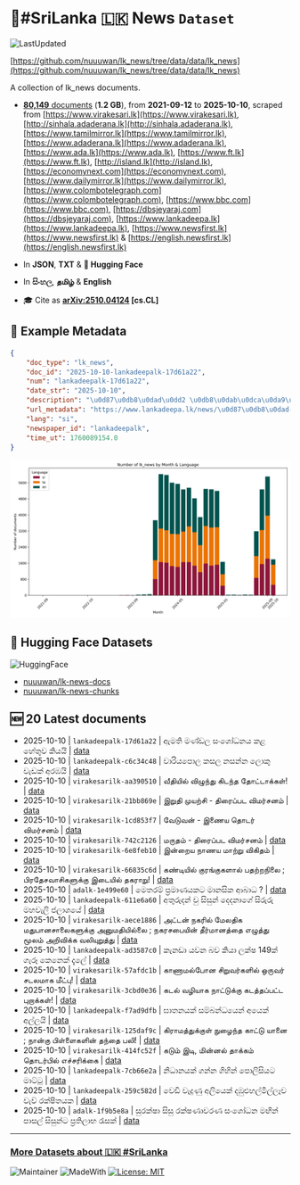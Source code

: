 # 📄#SriLanka 🇱🇰 News `Dataset`

![LastUpdated](https://img.shields.io/badge/last_updated-2025--10--10_15:16:31-green)

[https://github.com/nuuuwan/lk_news/tree/data/data/lk_news](https://github.com/nuuuwan/lk_news/tree/data/data/lk_news)

A collection of lk_news documents.

- [**80,149** documents](https://github.com/nuuuwan/lk_news/tree/data/data/lk_news) (**1.2 GB**), from **2021-09-12** to **2025-10-10**, scraped from [https://www.virakesari.lk](https://www.virakesari.lk), [http://sinhala.adaderana.lk](http://sinhala.adaderana.lk), [https://www.tamilmirror.lk](https://www.tamilmirror.lk), [https://www.adaderana.lk](https://www.adaderana.lk), [https://www.ada.lk](https://www.ada.lk), [https://www.ft.lk](https://www.ft.lk), [http://island.lk](http://island.lk), [https://economynext.com](https://economynext.com), [https://www.dailymirror.lk](https://www.dailymirror.lk), [https://www.colombotelegraph.com](https://www.colombotelegraph.com), [https://www.bbc.com](https://www.bbc.com), [https://dbsjeyaraj.com](https://dbsjeyaraj.com), [https://www.lankadeepa.lk](https://www.lankadeepa.lk), [https://www.newsfirst.lk](https://www.newsfirst.lk) & [https://english.newsfirst.lk](https://english.newsfirst.lk)

- In **JSON**, **TXT** & **🤗 Hugging Face**

- In **සිංහල**, **தமிழ்** & **English**

- 🎓 Cite as **[arXiv:2510.04124](https://arxiv.org/abs/2510.04124) [cs.CL]**

## 📝 Example Metadata

```json
{
    "doc_type": "lk_news",
    "doc_id": "2025-10-10-lankadeepalk-17d61a22",
    "num": "lankadeepalk-17d61a22",
    "date_str": "2025-10-10",
    "description": "\u0d87\u0db8\u0dad\u0dd2 \u0db8\u0dab\u0dca\u0da9\u0dbd \u0dc3\u0d82\u0dc1\u0ddd\u0db0\u0db1\u0dba \u0d9a\u0dc5 \u0dc4\u0dda\u0dad\u0dd4\u0dc0 \u0d9a\u0dd2\u0dba\u0dba\u0dd2",
    "url_metadata": "https://www.lankadeepa.lk/news/\u0d87\u0db8\u0dad-\u0db8\u0dab\u0da9\u0dbd-\u0dc3\u0dc1\u0db0\u0db1\u0dba-\u0d9a\u0dc5-\u0dc4\u0dad\u0dc0-\u0d9a\u0dba\u0dba/101-681082",
    "lang": "si",
    "newspaper_id": "lankadeepalk",
    "time_ut": 1760089154.0
}
```

![Chart](https://raw.githubusercontent.com/nuuuwan/lk_news/refs/heads/data/data/lk_news/docs_by_month_and_lang.png)

## 🤗 Hugging Face Datasets

![HuggingFace](https://img.shields.io/badge/-HuggingFace-FDEE21?style=for-the-badge&logo=HuggingFace)

- [nuuuwan/lk-news-docs](https://huggingface.co/datasets/nuuuwan/lk-news-docs)
- [nuuuwan/lk-news-chunks](https://huggingface.co/datasets/nuuuwan/lk-news-chunks)

## 🆕 20 Latest documents

- 2025-10-10 | `lankadeepalk-17d61a22` | ඇමති මණ්ඩල සංශෝධනය කළ හේතුව කියයි | [data](https://github.com/nuuuwan/lk_news/tree/data/data/lk_news/2020s/2025/2025-10-10-lankadeepalk-17d61a22)
- 2025-10-10 | `lankadeepalk-c6c34c48` | වාරියපොල කසල නසන්න ලොකු වැඩක් අරඹයි | [data](https://github.com/nuuuwan/lk_news/tree/data/data/lk_news/2020s/2025/2025-10-10-lankadeepalk-c6c34c48)
- 2025-10-10 | `virakesarilk-aa390510` | வீதியில் விழுந்து கிடந்த தோட்டாக்கள்! | [data](https://github.com/nuuuwan/lk_news/tree/data/data/lk_news/2020s/2025/2025-10-10-virakesarilk-aa390510)
- 2025-10-10 | `virakesarilk-21bb869e` | இறுதி முயற்சி - திரைப்பட விமர்சனம் | [data](https://github.com/nuuuwan/lk_news/tree/data/data/lk_news/2020s/2025/2025-10-10-virakesarilk-21bb869e)
- 2025-10-10 | `virakesarilk-1cd853f7` | வேடுவன் - இணைய தொடர் விமர்சனம் | [data](https://github.com/nuuuwan/lk_news/tree/data/data/lk_news/2020s/2025/2025-10-10-virakesarilk-1cd853f7)
- 2025-10-10 | `virakesarilk-742c2126` | மருதம் - திரைப்பட விமர்சனம் | [data](https://github.com/nuuuwan/lk_news/tree/data/data/lk_news/2020s/2025/2025-10-10-virakesarilk-742c2126)
- 2025-10-10 | `virakesarilk-6e8feb10` | இன்றைய நாணய மாற்று விகிதம் | [data](https://github.com/nuuuwan/lk_news/tree/data/data/lk_news/2020s/2025/2025-10-10-virakesarilk-6e8feb10)
- 2025-10-10 | `virakesarilk-66835c6d` | கண்டியில் குரங்குகளால் பதற்றநிலை ; பிரதேசவாசிகளுக்கு இடையில் தகராறு! | [data](https://github.com/nuuuwan/lk_news/tree/data/data/lk_news/2020s/2025/2025-10-10-virakesarilk-66835c6d)
- 2025-10-10 | `adalk-1e499e60` | මෙතරම් ප්‍රමාණයකට මානසික ආබාධ ? | [data](https://github.com/nuuuwan/lk_news/tree/data/data/lk_news/2020s/2025/2025-10-10-adalk-1e499e60)
- 2025-10-10 | `lankadeepalk-611e6a60` | අතුරුදන් වු සිසුන් දෙදනාගේ සිරුරු මහවැලි ජලාශයේ | [data](https://github.com/nuuuwan/lk_news/tree/data/data/lk_news/2020s/2025/2025-10-10-lankadeepalk-611e6a60)
- 2025-10-10 | `virakesarilk-aece1886` | அட்டன் நகரில் மேலதிக மதுபானசாலைகளுக்கு அனுமதியில்லை ; நகரசபையின் தீர்மானத்தை எழுத்து மூலம் அறிவிக்க வலியுறுத்து | [data](https://github.com/nuuuwan/lk_news/tree/data/data/lk_news/2020s/2025/2025-10-10-virakesarilk-aece1886)
- 2025-10-10 | `lankadeepalk-ad3587c0` | කැනඩා යවන බව කියා ලක්ෂ 149ක් ගැරූ කෙනෙක් දැලේ | [data](https://github.com/nuuuwan/lk_news/tree/data/data/lk_news/2020s/2025/2025-10-10-lankadeepalk-ad3587c0)
- 2025-10-10 | `virakesarilk-57afdc1b` | காணாமல்போன சிறுவர்களில் ஒருவர் சடலமாக மீட்பு! | [data](https://github.com/nuuuwan/lk_news/tree/data/data/lk_news/2020s/2025/2025-10-10-virakesarilk-57afdc1b)
- 2025-10-10 | `virakesarilk-3cbd0e36` | கடல் வழியாக நாட்டுக்கு கடத்தப்பட்ட புறாக்கள்! | [data](https://github.com/nuuuwan/lk_news/tree/data/data/lk_news/2020s/2025/2025-10-10-virakesarilk-3cbd0e36)
- 2025-10-10 | `lankadeepalk-f7ad9dfb` | ඝාතනයක් සම්බන්ධයෙන් අයෙක් අල්ලයි | [data](https://github.com/nuuuwan/lk_news/tree/data/data/lk_news/2020s/2025/2025-10-10-lankadeepalk-f7ad9dfb)
- 2025-10-10 | `virakesarilk-125daf9c` | கிராமத்துக்குள் நுழைந்த காட்டு யானை ; நான்கு பிள்ளைகளின் தந்தை பலி! | [data](https://github.com/nuuuwan/lk_news/tree/data/data/lk_news/2020s/2025/2025-10-10-virakesarilk-125daf9c)
- 2025-10-10 | `virakesarilk-414fc52f` | கடும் இடி, மின்னல் தாக்கம் தொடர்பில் எச்சரிக்கை | [data](https://github.com/nuuuwan/lk_news/tree/data/data/lk_news/2020s/2025/2025-10-10-virakesarilk-414fc52f)
- 2025-10-10 | `lankadeepalk-7cb66e2a` | නිධානයක් ගන්න ගිහින් පොලිසියට මාට්ටු | [data](https://github.com/nuuuwan/lk_news/tree/data/data/lk_news/2020s/2025/2025-10-10-lankadeepalk-7cb66e2a)
- 2025-10-10 | `lankadeepalk-259c582d` | වෙඩි වැදුණු අලියෙක් දඹුළුහල්මිල්ලෑව වැව් රක්ෂිතයක | [data](https://github.com/nuuuwan/lk_news/tree/data/data/lk_news/2020s/2025/2025-10-10-lankadeepalk-259c582d)
- 2025-10-10 | `adalk-1f9b5e8a` | සුරක්ෂා සිසු රක්ෂණාවරණ සංශෝධන මඟින් පාසල් සිසුන්ට ප්‍රතිලාභ රැසක් | [data](https://github.com/nuuuwan/lk_news/tree/data/data/lk_news/2020s/2025/2025-10-10-adalk-1f9b5e8a)

---

### [More Datasets about 🇱🇰 #SriLanka](https://github.com/nuuuwan/lk_datasets)

![Maintainer](https://img.shields.io/badge/maintainer-nuuuwan-red)
![MadeWith](https://img.shields.io/badge/made_with-python-blue)
[![License: MIT](https://img.shields.io/badge/License-MIT-yellow.svg)](https://opensource.org/licenses/MIT)
